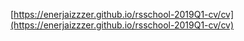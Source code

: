 [https://enerjaizzzer.github.io/rsschool-2019Q1-cv/cv](https://enerjaizzzer.github.io/rsschool-2019Q1-cv/cv)